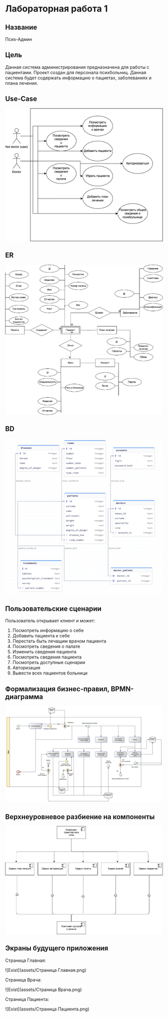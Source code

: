 # Лабораторная работа 1

## Название

Псих-Админ

## Цель


Данная система администрирования предназначена для работы с пациентами.
Проект создан для персонала психбольниц.
Данная система будет содержать информацию о пациетах, заболеваниях и плана лечения.


## Use-Case

![usecase](assets/use-case.drawio.png)


## ER

![er](assets/ER.drawio.png)

## BD

![bd](assets/bd-scheme.png)

## Пользовательские сценарии

Пользователь открывает клиент и может:

1. Посмотреть информацию о себе
2. Добавить пациента к себе
3. Перестать быть лечащим врачом пациента
4. Посмотреть сведения о палате
5. Изменить сведения пациента
6. Посмотреть сведения пациента
7. Посмотреть доступные сценарии
8. Авторизация
9. Вывести всех пациентов больници


## Формализация бизнес-правил, BPMN-диаграмма

![bpmn](assets/bpmn.png)

## Верхнеуровневое разбиение на компоненты

![components](assets/components.png)



## Экраны будущего приложения

Страница Главная:

![Exist](assets/Страница Главная.png)

Страница Врача:

![Exist](assets/Страница Врача.png)

Страница Пациента:

![Exist](assets/Страница Пациента.png)
                             